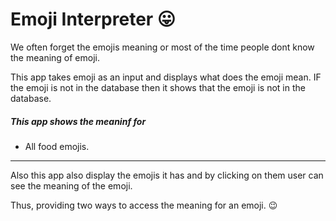 # Emoji Interpreter 😛
 
 We often forget the emojis meaning or most of the time people dont know the meaning of emoji.

 This app takes emoji as an input and displays what does the emoji mean. IF the emoji is not in the database then it shows that the emoji is not in the database.

 ##### This app shows the meaninf for
 - All food emojis.

----- 
Also this app also display the emojis it has and by clicking on them user can see the meaning of the emoji.

Thus, providing two ways to access the meaning for an emoji. 😉
